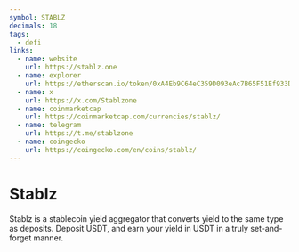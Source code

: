```yaml
---
symbol: STABLZ
decimals: 18
tags:
  - defi
links:
  - name: website
    url: https://stablz.one
  - name: explorer
    url: https://etherscan.io/token/0xA4Eb9C64eC359D093eAc7B65F51Ef933D6e5F7cd
  - name: x
    url: https://x.com/Stablzone
  - name: coinmarketcap
    url: https://coinmarketcap.com/currencies/stablz/
  - name: telegram
    url: https://t.me/stablzone
  - name: coingecko
    url: https://coingecko.com/en/coins/stablz/
---
```


# Stablz

Stablz is a stablecoin yield aggregator that converts yield to the same type as deposits. Deposit USDT, and earn your yield in USDT in a truly set-and-forget manner.
